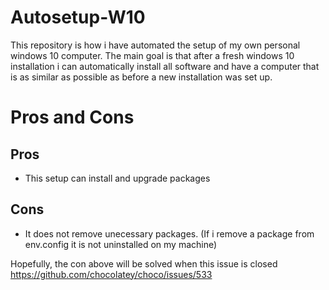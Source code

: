 # Autosetup-W10

This repository is how i have automated the setup of my own personal windows 10 computer. The main goal is that after a fresh windows 10 installation i can automatically install all software and have a computer that is as similar as possible as before a new installation was set up.

# Pros and Cons
## Pros
- This setup can install and upgrade packages
  
## Cons
- It does not remove unecessary packages. (If i remove a package from env.config it is not uninstalled on my machine)
  
Hopefully, the con above will be solved when this issue is closed https://github.com/chocolatey/choco/issues/533